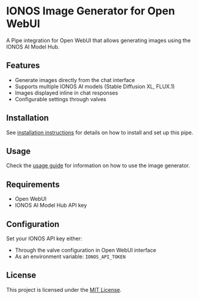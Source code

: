 # IONOS Image Generator for Open WebUI

A Pipe integration for Open WebUI that allows generating images using the IONOS AI Model Hub.

## Features

- Generate images directly from the chat interface
- Supports multiple IONOS AI models (Stable Diffusion XL, FLUX.1)
- Images displayed inline in chat responses
- Configurable settings through valves

## Installation

See [installation instructions](docs/installation.md) for details on how to install and set up this pipe.

## Usage

Check the [usage guide](docs/usage.md) for information on how to use the image generator.

## Requirements

- Open WebUI
- IONOS AI Model Hub API key

## Configuration

Set your IONOS API key either:
- Through the valve configuration in Open WebUI interface
- As an environment variable: `IONOS_API_TOKEN`

## License

This project is licensed under the [MIT License](LICENSE).
